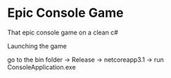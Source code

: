 # Epic Console Game
That epic console game on a clean c#

Launching the game

go to the bin folder -> Release -> netcoreapp3.1 -> run ConsoleApplication.exe






